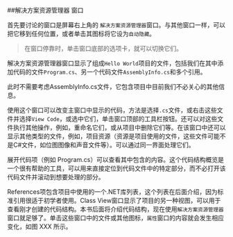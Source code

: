 ##解决方案资源管理器 窗口

首先要讨论的窗口是屏幕右上角的 ` 解决方案资源管理器 `窗口。与其他窗口一样，可以把它移到任何位置，或者单击其图标将它设为`自动隐藏`。

>在窗口停靠时，单击窗口底部的选项卡，就可以切换它们。

解决方案资源管理器窗口显示了组成` Hello World `项目的文件，包括我们在其中添加代码的文件` Program.cs `、另一个代码文件` AssemblyInfo.cs `和多个引用。

此时不需要考虑AssemblyInfo.cs文件，它包含项目中目前我们不必关心的其他信息。

使用这个窗口可以改变主窗口中显示的代码，方法是选择` .cs `文件，或右击这些文件并选择` View Code `，或选中它们，单击窗口顶部的工具栏按钮。还可以对这些文件执行其他操作，例如，重命名它们，或从项目中删除它们等。在该窗口中还可以显示其他类型的文件，例如，项目资源（资源是项目使用的文件，这些文件可能不是C#文件，如位图图像和声音文件等）。可以通过同一界面处理它们。

展开代码项（例如 Program.cs）可以查看其中包含的内容。这个代码结构概览是一个很有帮助的工具，可以用来直接定位到代码文件中的特定部分，而不必打开该代码文件并滚动到想要处理的部分。

References项包含项目中使用的一个.NET库列表，这个列表在后面介绍，因为标准引用很适于初学者使用。Class View窗口显示了项目的另一种视图，可以用于查看刚才创建的代码结构。本书后面将介绍代码结构，现在使用` 解决方案资源管理器 `窗口就足够了。单击这些窗口中的文件或其他图标，` 属性 `窗口的内容就会发生相应变化，如图 XXX 所示。
